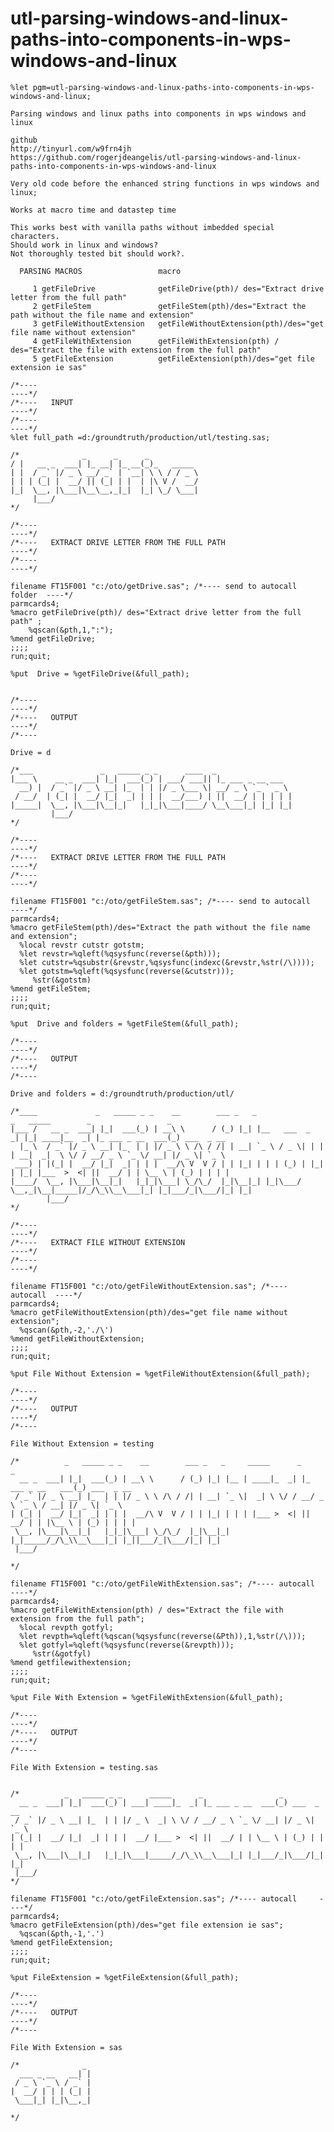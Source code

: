 # utl-parsing-windows-and-linux-paths-into-components-in-wps-windows-and-linux
    %let pgm=utl-parsing-windows-and-linux-paths-into-components-in-wps-windows-and-linux;

    Parsing windows and linux paths into components in wps windows and linux

    github
    http://tinyurl.com/w9frn4jh
    https://github.com/rogerjdeangelis/utl-parsing-windows-and-linux-paths-into-components-in-wps-windows-and-linux

    Very old code before the enhanced string functions in wps windows and linux;

    Works at macro time and datastep time

    This works best with vanilla paths without imbedded special characters.
    Should work in linux and windows?
    Not thoroughly tested bit should work?.

      PARSING MACROS                 macro

         1 getFileDrive              getFileDrive(pth)/ des="Extract drive letter from the full path"
         2 getFileStem               getFileStem(pth)/des="Extract the path without the file name and extension"
         3 getFileWithoutExtension   getFileWithoutExtension(pth)/des="get file name without extension"
         4 getFileWithExtension      getFileWithExtension(pth) / des="Extract the file with extension from the full path"
         5 getFileExtension          getFileExtension(pth)/des="get file extension ie sas"

    /*----                                                                   ----*/
    /*----   INPUT                                                           ----*/
    /*----                                                                   ----*/
    %let full_path =d:/groundtruth/production/utl/testing.sas;

    /*              _      _      _
    / |   __ _  ___| |_ __| |_ __(_)_   _____
    | |  / _` |/ _ \ __/ _` | `__| \ \ / / _ \
    | | | (_| |  __/ || (_| | |  | |\ V /  __/
    |_|  \__, |\___|\__\__,_|_|  |_| \_/ \___|
         |___/
    */

    /*----                                                                   ----*/
    /*----   EXTRACT DRIVE LETTER FROM THE FULL PATH                         ----*/
    /*----                                                                   ----*/

    filename FT15F001 "c:/oto/getDrive.sas"; /*---- send to autocall folder  ----*/
    parmcards4;
    %macro getFileDrive(pth)/ des="Extract drive letter from the full path" ;
        %qscan(&pth,1,":");
    %mend getFileDrive;
    ;;;;
    run;quit;

    %put  Drive = %getFileDrive(&full_path);


    /*----                                                                   ----*/
    /*----   OUTPUT                                                          ----*/
    /*----

    Drive = d

    /*___               _   _____ _ _      ____  _
    |___ \    __ _  ___| |_|  ___(_) | ___/ ___|| |_ ___ _ __ ___
      __) |  / _` |/ _ \ __| |_  | | |/ _ \___ \| __/ _ \ `_ ` _ \
     / __/  | (_| |  __/ |_|  _| | | |  __/___) | ||  __/ | | | | |
    |_____|  \__, |\___|\__|_|   |_|_|\___|____/ \__\___|_| |_| |_|
             |___/
    */

    /*----                                                                   ----*/
    /*----   EXTRACT DRIVE LETTER FROM THE FULL PATH                         ----*/
    /*----                                                                   ----*/

    filename FT15F001 "c:/oto/getFileStem.sas"; /*---- send to autocall      ----*/
    parmcards4;
    %macro getFileStem(pth)/des="Extract the path without the file name and extension";
      %local revstr cutstr gotstm;
      %let revstr=%qleft(%qsysfunc(reverse(&pth)));
      %let cutstr=%qsubstr(&revstr,%qsysfunc(indexc(&revstr,%str(/\))));
      %let gotstm=%qleft(%qsysfunc(reverse(&cutstr)));
         %str(&gotstm)
    %mend getFileStem;
    ;;;;
    run;quit;

    %put  Drive and folders = %getFileStem(&full_path);

    /*----                                                                   ----*/
    /*----   OUTPUT                                                          ----*/
    /*----

    Drive and folders = d:/groundtruth/production/utl/

    /*____             _   _____ _ _    __        ___ _   _                _   _____        _                 _
    |___ /   __ _  ___| |_|  ___(_) | __\ \      / (_) |_| |__   ___  _   _| |_| ____|__  _| |_ ___ _ __  ___(_) ___  _ __
      |_ \  / _` |/ _ \ __| |_  | | |/ _ \ \ /\ / /| | __| `_ \ / _ \| | | | __|  _|  \ \/ / __/ _ \ `_ \/ __| |/ _ \| `_ \
     ___) | |(_| |  __/ |_|  _| | | |  __/\ V  V / | | |_| | | | (_) | |_| | |_| |___  >  <| ||  __/ | | \__ \ | (_) | | | |
    |____/  \__, |\___|\__|_|   |_|_|\___| \_/\_/  |_|\__|_| |_|\___/ \__,_|\__|_____|/_/\_\\__\___|_| |_|___/_|\___/|_| |_|
            |___/
    */

    /*----                                                                   ----*/
    /*----   EXTRACT FILE WITHOUT EXTENSION                                  ----*/
    /*----                                                                   ----*/

    filename FT15F001 "c:/oto/getFileWithoutExtension.sas"; /*---- autocall  ----*/
    parmcards4;
    %macro getFileWithoutExtension(pth)/des="get file name without extension";
      %qscan(&pth,-2,'./\')
    %mend getFileWithoutExtension;
    ;;;;
    run;quit;

    %put File Without Extension = %getFileWithoutExtension(&full_path);

    /*----                                                                   ----*/
    /*----   OUTPUT                                                          ----*/
    /*----

    File Without Extension = testing

    /*          _   _____ _ _    __        ___ _   _     _____      _                  _
      __ _  ___| |_|  ___(_) | __\ \      / (_) |_| |__ | ____|_  _| |_ ___ _ __   ___(_) ___  _ __
     / _` |/ _ \ __| |_  | | |/ _ \ \ /\ / /| | __| `_ \|  _| \ \/ / __/ _ \ `_ \ / __| |/ _ \| `_ \
    | (_| |  __/ |_|  _| | | |  __/\ V  V / | | |_| | | | |___ >  <| ||  __/ | | |\__ \ | (_) | | | |
     \__, |\___|\__|_|   |_|_|\___| \_/\_/  |_|\__|_| |_|_____/_/\_\\__\___|_| |_||___/_|\___/|_| |_|
     |___/

    */

    filename FT15F001 "c:/oto/getFileWithExtension.sas"; /*---- autocall     ----*/
    parmcards4;
    %macro getFileWithExtension(pth) / des="Extract the file with extension from the full path";
      %local revpth gotfyl;
      %let revpth=%qleft(%qscan(%qsysfunc(reverse(&Pth)),1,%str(/\)));
      %let gotfyl=%qleft(%qsysfunc(reverse(&revpth)));
         %str(&gotfyl)
    %mend getfilewithextension;
    ;;;;
    run;quit;

    %put File With Extension = %getFileWithExtension(&full_path);

    /*----                                                                   ----*/
    /*----   OUTPUT                                                          ----*/
    /*----

    File With Extension = testing.sas


    /*          _   _____ _ _      _____      _                 _
      __ _  ___| |_|  ___(_) | ___| ____|_  _| |_ ___ _ __  ___(_) ___  _ __
     / _` |/ _ \ __| |_  | | |/ _ \  _| \ \/ / __/ _ \ `_ \/ __| |/ _ \| `_ \
    | (_| |  __/ |_|  _| | | |  __/ |___ >  <| ||  __/ | | \__ \ | (_) | | | |
     \__, |\___|\__|_|   |_|_|\___|_____/_/\_\\__\___|_| |_|___/_|\___/|_| |_|
     |___/
    */

    filename FT15F001 "c:/oto/getFileExtension.sas"; /*---- autocall     ----*/
    parmcards4;
    %macro getFileExtension(pth)/des="get file extension ie sas";
      %qscan(&pth,-1,'.')
    %mend getFileExtension;
    ;;;;
    run;quit;

    %put FileExtension = %getFileExtension(&full_path);

    /*----                                                                   ----*/
    /*----   OUTPUT                                                          ----*/
    /*----

    File With Extension = sas

    /*              _
      ___ _ __   __| |
     / _ \ `_ \ / _` |
    |  __/ | | | (_| |
     \___|_| |_|\__,_|

    */

